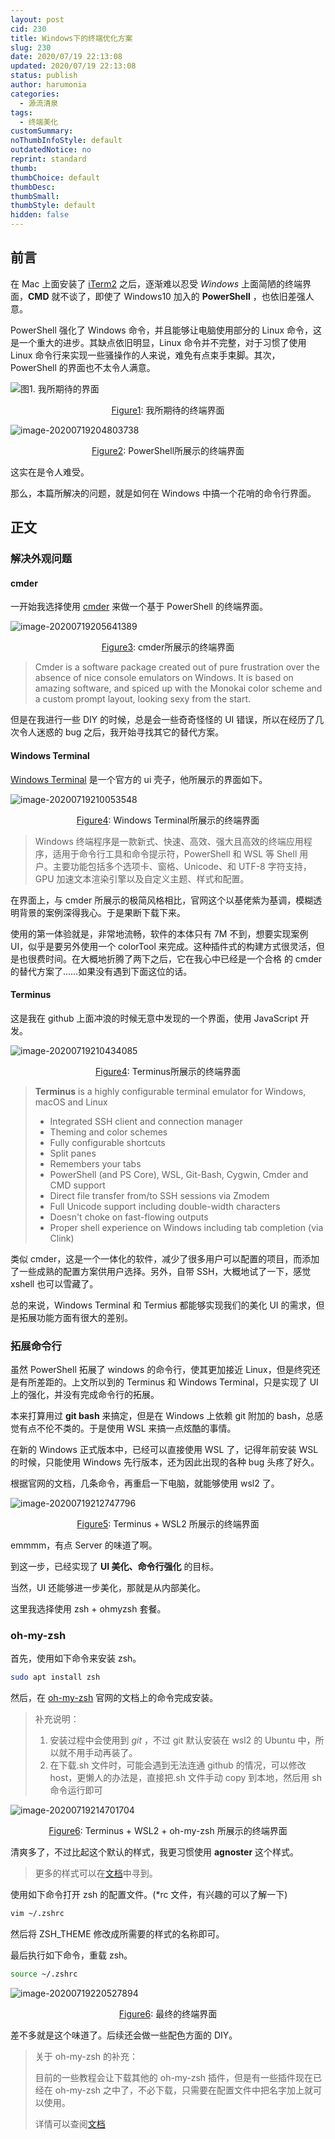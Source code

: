 ```yaml
---
layout: post
cid: 230
title: Windows下的终端优化方案
slug: 230
date: 2020/07/19 22:13:08
updated: 2020/07/19 22:13:08
status: publish
author: harumonia
categories:
  - 源流清泉
tags:
  - 终端美化
customSummary:
noThumbInfoStyle: default
outdatedNotice: no
reprint: standard
thumb:
thumbChoice: default
thumbDesc:
thumbSmall:
thumbStyle: default
hidden: false
---
```


## 前言

在 Mac 上面安装了 [iTerm2](https://www.iterm2.com/) 之后，逐渐难以忍受 _Windows_ 上面简陋的终端界面，**CMD** 就不谈了，即使了 Windows10 加入的 **PowerShell** ，也依旧差强人意。

PowerShell 强化了 Windows 命令，并且能够让电脑使用部分的 Linux 命令，这是一个重大的进步。其缺点依旧明显，Linux 命令并不完整，对于习惯了使用 Linux 命令行来实现一些骚操作的人来说，难免有点束手束脚。其次，PowerShell 的界面也不太令人满意。

<!-- more -->

![图1. 我所期待的界面](https://picgo-zxj.oss-cn-shanghai.aliyuncs.com/image-20200719204740685.png)

<center> <u>Figure1</u>:  我所期待的终端界面</center>

![image-20200719204803738](https://picgo-zxj.oss-cn-shanghai.aliyuncs.com/image-20200719204803738.png)

<center> <u>Figure2</u>:  PowerShell所展示的终端界面</center>

这实在是令人难受。

那么，本篇所解决的问题，就是如何在 Windows 中搞一个花哨的命令行界面。

## 正文

### 解决外观问题

#### cmder

一开始我选择使用 [cmder](https://cmder.net/) 来做一个基于 PowerShell 的终端界面。

![image-20200719205641389](https://picgo-zxj.oss-cn-shanghai.aliyuncs.com/image-20200719205641389.png)

<center> <u>Figure3</u>:  cmder所展示的终端界面</center>

> Cmder is a software package created out of pure frustration over the absence of nice console emulators on Windows. It is based on amazing software, and spiced up with the Monokai color scheme and a custom prompt layout, looking sexy from the start.

但是在我进行一些 DIY 的时候，总是会一些奇奇怪怪的 UI 错误，所以在经历了几次令人迷惑的 bug 之后，我开始寻找其它的替代方案。

#### Windows Terminal

[Windows Terminal](https://www.microsoft.com/zh-cn/p/windows-terminal/9n0dx20hk701?rtc=1&activetab=pivot:overviewtab#) 是一个官方的 ui 壳子，他所展示的界面如下。

![image-20200719210053548](https://picgo-zxj.oss-cn-shanghai.aliyuncs.com/image-20200719210053548.png)

<center> <u>Figure4</u>:  Windows Terminal所展示的终端界面</center>

> Windows 终端程序是一款新式、快速、高效、强大且高效的终端应用程序，适用于命令行工具和命令提示符，PowerShell 和 WSL 等 Shell 用户。主要功能包括多个选项卡、窗格、Unicode、和 UTF-8 字符支持，GPU 加速文本渲染引擎以及自定义主题、样式和配置。

在界面上，与 cmder 所展示的极简风格相比，官网这个以基佬紫为基调，模糊透明背景的案例深得我心。于是果断下载下来。

使用的第一体验就是，非常地流畅，软件的本体只有 7M 不到，想要实现案例 UI，似乎是要另外使用一个 colorTool 来完成。这种插件式的构建方式很灵活，但是也很费时间。在大概地折腾了两下之后，它在我心中已经是一个合格 的 cmder 的替代方案了……如果没有遇到下面这位的话。

#### Terminus

这是我在 github 上面冲浪的时候无意中发现的一个界面，使用 JavaScript 开发。

![image-20200719210434085](https://picgo-zxj.oss-cn-shanghai.aliyuncs.com/image-20200719210434085.png)

<center> <u>Figure4</u>:  Terminus所展示的终端界面</center>

> **Terminus** is a highly configurable terminal emulator for Windows, macOS and Linux
>
> - Integrated SSH client and connection manager
> - Theming and color schemes
> - Fully configurable shortcuts
> - Split panes
> - Remembers your tabs
> - PowerShell (and PS Core), WSL, Git-Bash, Cygwin, Cmder and CMD support
> - Direct file transfer from/to SSH sessions via Zmodem
> - Full Unicode support including double-width characters
> - Doesn't choke on fast-flowing outputs
> - Proper shell experience on Windows including tab completion (via Clink)

类似 cmder，这是一个一体化的软件，减少了很多用户可以配置的项目，而添加了一些成熟的配置方案供用户选择。另外，自带 SSH，大概地试了一下，感觉 xshell 也可以雪藏了。

总的来说，Windows Terminal 和 Termius 都能够实现我们的美化 UI 的需求，但是拓展功能方面有很大的差别。

### 拓展命令行

虽然 PowerShell 拓展了 windows 的命令行，使其更加接近 Linux，但是终究还是有所差距的。上文所以到的 Terminus 和 Windows Terminal，只是实现了 UI 上的强化，并没有完成命令行的拓展。

本来打算用过 **git bash** 来搞定，但是在 Windows 上依赖 git 附加的 bash，总感觉有点不伦不类的。于是使用 WSL 来搞一点炫酷的事情。

在新的 Windows 正式版本中，已经可以直接使用 WSL 了，记得年前安装 WSL 的时候，只能使用 Windows 先行版本，还为因此出现的各种 bug 头疼了好久。

根据官网的文档，几条命令，再重启一下电脑，就能够使用 wsl2 了。

![image-20200719212747796](https://picgo-zxj.oss-cn-shanghai.aliyuncs.com/image-20200719212747796.png)

<center> <u>Figure5</u>:  Terminus + WSL2 所展示的终端界面</center>

emmmm，有点 Server 的味道了啊。

到这一步，已经实现了 **UI 美化、命令行强化** 的目标。

当然，UI 还能够进一步美化，那就是从内部美化。

这里我选择使用 zsh + ohmyzsh 套餐。

### oh-my-zsh

首先，使用如下命令来安装 zsh。

```bash
sudo apt install zsh
```

然后，在 [oh-my-zsh](https://ohmyz.sh/#install) 官网的文档上的命令完成安装。

> 补充说明：
>
> 1. 安装过程中会使用到 _git_ ，不过 git 默认安装在 wsl2 的 Ubuntu 中，所以就不用手动再装了。
> 2. 在下载.sh 文件时，可能会遇到无法连通 github 的情况，可以修改 host，更懒人的办法是，直接把.sh 文件手动 copy 到本地，然后用 sh 命令运行即可

![image-20200719214701704](https://picgo-zxj.oss-cn-shanghai.aliyuncs.com/image-20200719214701704.png)

<center> <u>Figure6</u>:  Terminus + WSL2 + oh-my-zsh 所展示的终端界面</center>

清爽多了，不过比起这个默认的样式，我更习惯使用 **agnoster** 这个样式。

> 更多的样式可以在[文档](https://github.com/ohmyzsh/ohmyzsh/wiki/Themes)中寻到。

使用如下命令打开 zsh 的配置文件。(\*rc 文件，有兴趣的可以了解一下)

```bash
vim ~/.zshrc
```

然后将 ZSH_THEME 修改成所需要的样式的名称即可。

最后执行如下命令，重载 zsh。

```bash
source ~/.zshrc
```

![image-20200719220527894](https://picgo-zxj.oss-cn-shanghai.aliyuncs.com/image-20200719220527894.png)

<center> <u>Figure6</u>:  最终的终端界面</center>

差不多就是这个味道了。后续还会做一些配色方面的 DIY。

> 关于 oh-my-zsh 的补充：
>
> 目前的一些教程会让下载其他的 oh-my-zsh 插件，但是有一些插件现在已经在 oh-my-zsh 之中了，不必下载，只需要在配置文件中把名字加上就可以使用。
>
> 详情可以查阅[文档](https://github.com/ohmyzsh/ohmyzsh/wiki/Plugins)
